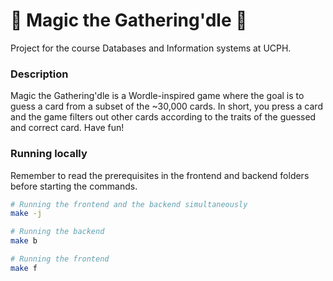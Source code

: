 # 🧙 Magic the Gathering'dle 🧙

Project for the course Databases and Information systems at UCPH.

### Description

Magic the Gathering'dle is a Wordle-inspired game where the goal is to guess a card from a subset of the ~30,000 cards. In short, you press a card and the game filters out other cards according to the traits of the guessed and correct card. Have fun!

### Running locally

Remember to read the prerequisites in the frontend and backend folders before starting the commands.

```bash
# Running the frontend and the backend simultaneously
make -j

# Running the backend
make b

# Running the frontend
make f
```